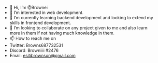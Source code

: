 - 👋 Hi, I’m @Brownei
- 👀 I’m interested in web development.
- 🌱 I’m currently learning backend development and looking to extend my skills in frontend development.
- 💞️ I’m looking to collaborate on any project given to me and also learn more in them if not having much knowledge in them.
- 📫 How to reach me on 
- Twitter: Browns687732531
- Discord: Browniiii #2476
- Email: esitibrownson@gmail.com

<!---
Brownei/Brownei is a ✨ special ✨ repository because its `README.md` (this file) appears on your GitHub profile.
You can click the Preview link to take a look at your changes.
--->
